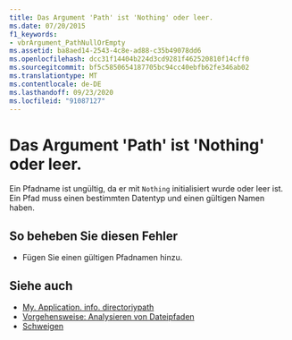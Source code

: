 ```yaml
---
title: Das Argument 'Path' ist 'Nothing' oder leer.
ms.date: 07/20/2015
f1_keywords:
- vbrArgument_PathNullOrEmpty
ms.assetid: ba8aed14-2543-4c8e-ad88-c35b49078dd6
ms.openlocfilehash: dcc31f14404b224d3cd9281f462520810f14cff0
ms.sourcegitcommit: bf5c5850654187705bc94cc40ebfb62fe346ab02
ms.translationtype: MT
ms.contentlocale: de-DE
ms.lasthandoff: 09/23/2020
ms.locfileid: "91087127"
---
```

# <a name="argument-path-is-nothing-or-empty"></a>Das Argument 'Path' ist 'Nothing' oder leer.

Ein Pfadname ist ungültig, da er mit `Nothing` initialisiert wurde oder leer ist. Ein Pfad muss einen bestimmten Datentyp und einen gültigen Namen haben.  
  
## <a name="to-correct-this-error"></a>So beheben Sie diesen Fehler  
  
- Fügen Sie einen gültigen Pfadnamen hinzu.  
  
## <a name="see-also"></a>Siehe auch

- [My. Application. info. directoriypath](xref:Microsoft.VisualBasic.ApplicationServices.AssemblyInfo.DirectoryPath)
- [Vorgehensweise: Analysieren von Dateipfaden](../developing-apps/programming/drives-directories-files/how-to-parse-file-paths.md)
- [Schweigen](../language-reference/nothing.md)
